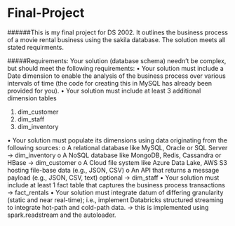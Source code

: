 # Final-Project
######This is my final project for DS 2002. It outlines the business process of a movie rental business using the sakila database. The solution meets all stated requirments.

#####Requirements:
Your solution (database schema) needn’t be complex, but should meet the following requirements:
• Your solution must include a Date dimension to enable the analysis of the business process over various intervals of time (the code for creating this in MySQL has already been provided for you).
• Your solution must include at least 3 additional dimension tables
  1) dim_customer
  2) dim_staff
  3) dim_inventory

• Your solution must populate its dimensions using data originating from the following sources:
o A relational database like MySQL, Oracle or SQL Server -> dim_inventory
o A NoSQL database like MongoDB, Redis, Cassandra or HBase -> dim_customer
o A Cloud file system like Azure Data Lake, AWS S3 hosting file-base data (e.g., JSON, CSV) o An API that returns a message payload (e.g., JSON, CSV, text) optional -> dim_staff
• Your solution must include at least 1 fact table that captures the business process transactions -> fact_rentals
• Your solution must integrate datum of differing granularity (static and near real-time); i.e.,
implement Databricks structured streaming to integrate hot-path and cold-path data. -> this is implemented using spark.readstream and the autoloader.
